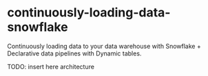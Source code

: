 # continuously-loading-data-snowflake
Continuously loading data to your data warehouse with Snowflake + Declarative data pipelines with Dynamic tables.

TODO: insert here architecture